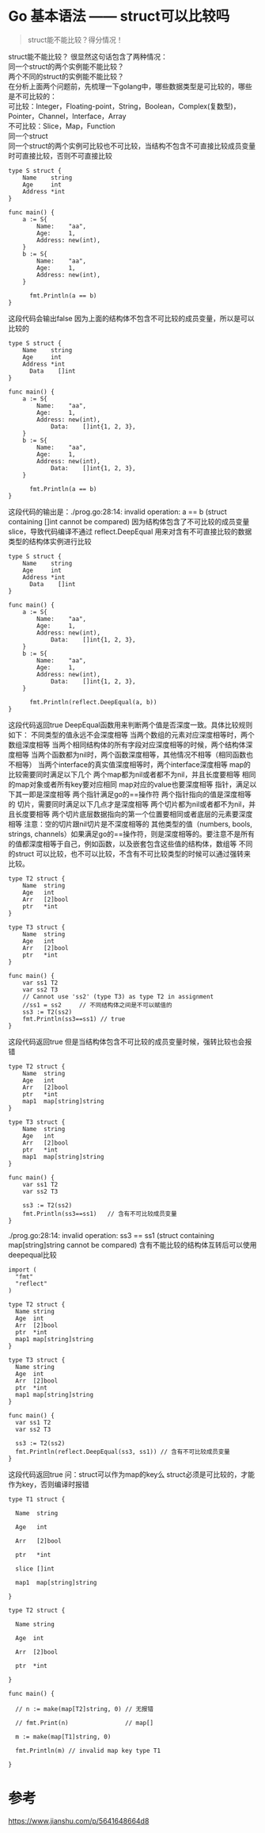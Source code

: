 # Go 基本语法 —— struct可以比较吗


>struct能不能比较？得分情况！</br>

<!--more-->


struct能不能比较？ 很显然这句话包含了两种情况：</br>
同一个struct的两个实例能不能比较？</br>
两个不同的struct的实例能不能比较？</br>
在分析上面两个问题前，先梳理一下golang中，哪些数据类型是可比较的，哪些是不可比较的：</br>
可比较：Integer，Floating-point，String，Boolean，Complex(复数型)，Pointer，Channel，Interface，Array</br>
不可比较：Slice，Map，Function</br>
同一个struct</br>
同一个struct的两个实例可比较也不可比较，当结构不包含不可直接比较成员变量时可直接比较，否则不可直接比较</br>
```
type S struct {
    Name    string
    Age     int
    Address *int
}

func main() {
    a := S{
        Name:    "aa",
        Age:     1,
        Address: new(int),
    }
    b := S{
        Name:    "aa",
        Age:     1,
        Address: new(int),
    }

      fmt.Println(a == b)
}
```
这段代码会输出false
因为上面的结构体不包含不可比较的成员变量，所以是可以比较的 
```
type S struct {
    Name    string
    Age     int
    Address *int
      Data    []int
}

func main() {
    a := S{
        Name:    "aa",
        Age:     1,
        Address: new(int),
            Data:    []int{1, 2, 3},
    }
    b := S{
        Name:    "aa",
        Age:     1,
        Address: new(int),
            Data:    []int{1, 2, 3},
    }

      fmt.Println(a == b)
}
```
这段代码的输出是：./prog.go:28:14: invalid operation: a == b (struct containing []int cannot be compared)
因为结构体包含了不可比较的成员变量slice，导致代码编译不通过
reflect.DeepEqual
用来对含有不可直接比较的数据类型的结构体实例进行比较
```
type S struct {
    Name    string
    Age     int
    Address *int
      Data    []int
}

func main() {
    a := S{
        Name:    "aa",
        Age:     1,
        Address: new(int),
            Data:    []int{1, 2, 3},
    }
    b := S{
        Name:    "aa",
        Age:     1,
        Address: new(int),
            Data:    []int{1, 2, 3},
    }

      fmt.Println(reflect.DeepEqual(a, b))
}
```
这段代码返回true
DeepEqual函数用来判断两个值是否深度一致。具体比较规则如下：
不同类型的值永远不会深度相等
当两个数组的元素对应深度相等时，两个数组深度相等
当两个相同结构体的所有字段对应深度相等的时候，两个结构体深度相等
当两个函数都为nil时，两个函数深度相等，其他情况不相等（相同函数也不相等）
当两个interface的真实值深度相等时，两个interface深度相等
map的比较需要同时满足以下几个
两个map都为nil或者都不为nil，并且长度要相等
相同的map对象或者所有key要对应相同
map对应的value也要深度相等
指针，满足以下其一即是深度相等
两个指针满足go的==操作符
两个指针指向的值是深度相等的
切片，需要同时满足以下几点才是深度相等
两个切片都为nil或者都不为nil，并且长度要相等
两个切片底层数据指向的第一个位置要相同或者底层的元素要深度相等
注意：空的切片跟nil切片是不深度相等的
其他类型的值（numbers, bools, strings, channels）如果满足go的==操作符，则是深度相等的。要注意不是所有的值都深度相等于自己，例如函数，以及嵌套包含这些值的结构体，数组等
不同的struct
可以比较，也不可以比较，不含有不可比较类型的时候可以通过强转来比较。
```
type T2 struct {
    Name  string
    Age   int
    Arr   [2]bool
    ptr   *int
}

type T3 struct {
    Name  string
    Age   int
    Arr   [2]bool
    ptr   *int
}

func main() {
    var ss1 T2
    var ss2 T3
    // Cannot use 'ss2' (type T3) as type T2 in assignment
    //ss1 = ss2     // 不同结构体之间是不可以赋值的
    ss3 := T2(ss2)
    fmt.Println(ss3==ss1) // true
}
```
这段代码返回true
但是当结构体包含不可比较的成员变量时候，强转比较也会报错
```
type T2 struct {
    Name  string
    Age   int
    Arr   [2]bool
    ptr   *int
    map1  map[string]string
}

type T3 struct {
    Name  string
    Age   int
    Arr   [2]bool
    ptr   *int
    map1  map[string]string
}

func main() {
    var ss1 T2
    var ss2 T3
    
    ss3 := T2(ss2)
    fmt.Println(ss3==ss1)   // 含有不可比较成员变量
}
```
./prog.go:28:14: invalid operation: ss3 == ss1 (struct containing map[string]string cannot be compared)
含有不能比较的结构体互转后可以使用deepequal比较
```
import (
  "fmt"
  "reflect"
)

type T2 struct {
  Name string
  Age  int
  Arr  [2]bool
  ptr  *int
  map1 map[string]string
}

type T3 struct {
  Name string
  Age  int
  Arr  [2]bool
  ptr  *int
  map1 map[string]string
}

func main() {
  var ss1 T2
  var ss2 T3

  ss3 := T2(ss2)
  fmt.Println(reflect.DeepEqual(ss3, ss1)) // 含有不可比较成员变量
}
```
这段代码返回true
问：struct可以作为map的key么
struct必须是可比较的，才能作为key，否则编译时报错
```
type T1 struct {

  Name  string

  Age   int

  Arr   [2]bool

  ptr   *int

  slice []int

  map1  map[string]string

}

type T2 struct {

  Name string

  Age  int

  Arr  [2]bool

  ptr  *int

}

func main() {

  // n := make(map[T2]string, 0) // 无报错

  // fmt.Print(n)                // map[]

  m := make(map[T1]string, 0)

  fmt.Println(m) // invalid map key type T1

}
```

# 参考
https://www.jianshu.com/p/5641648664d8
